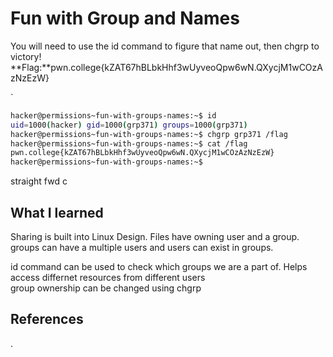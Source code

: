 # Fun with Group and Names
You will need to use the id command to figure that name out, then chgrp to victory!
  **Flag:**pwn.college{kZAT67hBLbkHhf3wUyveoQpw6wN.QXycjM1wCOzAzNzEzW}

`

```bash
hacker@permissions~fun-with-groups-names:~$ id
uid=1000(hacker) gid=1000(grp371) groups=1000(grp371)
hacker@permissions~fun-with-groups-names:~$ chgrp grp371 /flag
hacker@permissions~fun-with-groups-names:~$ cat /flag
pwn.college{kZAT67hBLbkHhf3wUyveoQpw6wN.QXycjM1wCOzAzNzEzW}
hacker@permissions~fun-with-groups-names:~$ 

```
straight fwd c
## What I learned
Sharing is built into Linux Design.
Files have owning user and a group.
groups can have a multiple users and users can exist in groups.

id command can be used to check which groups we are a part of.
Helps access differnet resources from different users   
group ownership can be changed using chgrp
## References 
. 